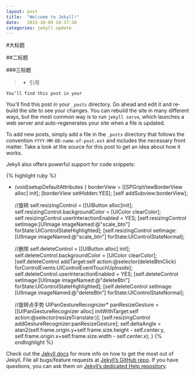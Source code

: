 ```yaml
---
layout: post
title:  "Welcome to Jekyll!"
date:   2015-10-09 10:37:30
categories: jekyll update
---
```


#大标题

##二标题

###三标题

> * 引用


`You’ll find this post in your`


You’ll find this post in your `_posts` directory. Go ahead and edit it and re-build the site to see your changes. You can rebuild the site in many different ways, but the most common way is to run `jekyll serve`, which launches a web server and auto-regenerates your site when a file is updated.

To add new posts, simply add a file in the `_posts` directory that follows the convention `YYYY-MM-DD-name-of-post.ext` and includes the necessary front matter. Take a look at the source for this post to get an idea about how it works.

Jekyll also offers powerful support for code snippets:

{% highlight ruby %}
- (void)setupDefaultAttributes
{
    borderView = [[SPGripViewBorderView alloc] init];
    [borderView setHidden:YES];
    [self addSubview:borderView];
    
    //旋转
    self.resizingControl = [[UIButton alloc]init];
    self.resizingControl.backgroundColor = [UIColor clearColor];
    self.resizingControl.userInteractionEnabled = YES;
    [self.resizingControl setImage:[UIImage imageNamed:@"scale_btn"] forState:UIControlStateHighlighted];
    [self.resizingControl setImage:[UIImage imageNamed:@"scale_btn"] forState:UIControlStateNormal];
    
    //删除
    self.deleteControl = [[UIButton alloc] init];
    self.deleteControl.backgroundColor = [UIColor clearColor];
    [self.deleteControl addTarget:self action:@selector(deleteBtnClick) forControlEvents:UIControlEventTouchUpInside];
    self.deleteControl.userInteractionEnabled = YES;
    [self.deleteControl setImage:[UIImage imageNamed:@"deleteBtn"] forState:UIControlStateHighlighted];
    [self.deleteControl setImage:[UIImage imageNamed:@"deleteBtn"] forState:UIControlStateNormal];
    
    //旋转点手势
    UIPanGestureRecognizer* panResizeGesture = [[UIPanGestureRecognizer alloc]
                                                initWithTarget:self
                                                action:@selector(resizeTranslate:)];
    [self.resizingControl addGestureRecognizer:panResizeGesture];
    self.deltaAngle = atan2(self.frame.origin.y+self.frame.size.height - self.center.y,
                            self.frame.origin.x+self.frame.size.width - self.center.x);
}
{% endhighlight %}

Check out the [Jekyll docs][jekyll] for more info on how to get the most out of Jekyll. File all bugs/feature requests at [Jekyll’s GitHub repo][jekyll-gh]. If you have questions, you can ask them on [Jekyll’s dedicated Help repository][jekyll-help].

[jekyll]:      http://jekyllrb.com
[jekyll-gh]:   https://github.com/jekyll/jekyll
[jekyll-help]: https://github.com/jekyll/jekyll-help


